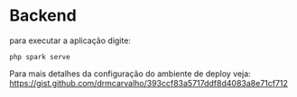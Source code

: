 # Backend

para executar a aplicação digite:
```
php spark serve
```

Para mais detalhes da configuração do ambiente de deploy veja: https://gist.github.com/drmcarvalho/393ccf83a5717ddf8d4083a8e71cf712